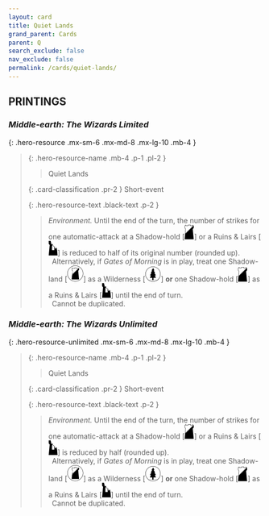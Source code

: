 ```yaml
---
layout: card
title: Quiet Lands
grand_parent: Cards
parent: Q
search_exclude: false
nav_exclude: false
permalink: /cards/quiet-lands/
---
```


## PRINTINGS


### _Middle-earth: The Wizards Limited_

{: .hero-resource .mx-sm-6 .mx-md-8 .mx-lg-10 .mb-4 }
> {: .hero-resource-name .mb-4 .p-1 .pl-2 }
> > <div class="card-mp"></div>
> > <div class="card-name">Quiet Lands</div>
>
> {: .card-classification .pr-2 }
> Short-event
>
> {: .hero-resource-text .black-text .p-2 }
> > _Environment._ Until the end of the turn, the number of strikes for one automatic-attack at a Shadow-hold \[![](/assets/images/shadow-hold.svg)] or a Ruins & Lairs \[![](/assets/images/ruinlair.svg)] is reduced to half of its original number (rounded up). <br>&ensp;Alternatively, if _Gates of Morning_ is in play, treat one Shadow-land \[![](/assets/images/shadow-land.svg)] as a Wilderness \[![](/assets/images/wilderness.svg)] **or** one Shadow-hold \[![](/assets/images/shadow-hold.svg)] as a Ruins & Lairs \[![](/assets/images/ruinlair.svg)] until the end of turn. <br>&ensp;Cannot be duplicated. 
> 

### _Middle-earth: The Wizards Unlimited_

{: .hero-resource-unlimited .mx-sm-6 .mx-md-8 .mx-lg-10 .mb-4 }
> {: .hero-resource-name .mb-4 .p-1 .pl-2 }
> > <div class="card-mp"></div>
> > <div class="card-name">Quiet Lands</div>
>
> {: .card-classification .pr-2 }
> Short-event
>
> {: .hero-resource-text .black-text .p-2 }
> > _Environment._ Until the end of the turn, the number of strikes for one automatic-attack at a Shadow-hold \[![](/assets/images/shadow-hold.svg)] or a Ruins & Lairs \[![](/assets/images/ruinlair.svg)] is reduced by half (rounded up). <br>&ensp;Alternatively, if _Gates of Morning_ is in play, treat one Shadow-land \[![](/assets/images/shadow-land.svg)] as a Wilderness \[![](/assets/images/wilderness.svg)] **or** one Shadow-hold \[![](/assets/images/shadow-hold.svg)] as a Ruins & Lairs \[![](/assets/images/ruinlair.svg)] until the end of turn. <br>&ensp;Cannot be duplicated. 
> 

